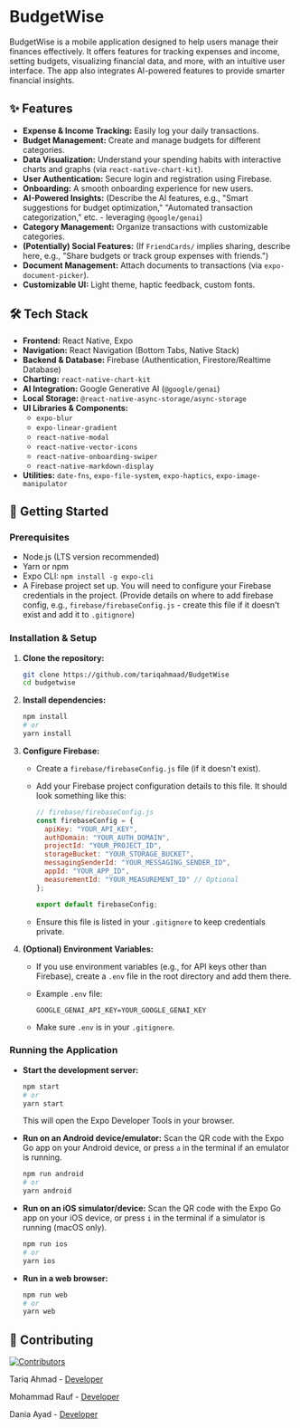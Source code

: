 # BudgetWise

BudgetWise is a mobile application designed to help users manage their finances effectively. It offers features for tracking expenses and income, setting budgets, visualizing financial data, and more, with an intuitive user interface. The app also integrates AI-powered features to provide smarter financial insights.

## ✨ Features

*   **Expense & Income Tracking:** Easily log your daily transactions.
*   **Budget Management:** Create and manage budgets for different categories.
*   **Data Visualization:** Understand your spending habits with interactive charts and graphs (via `react-native-chart-kit`).
*   **User Authentication:** Secure login and registration using Firebase.
*   **Onboarding:** A smooth onboarding experience for new users.
*   **AI-Powered Insights:** (Describe the AI features, e.g., "Smart suggestions for budget optimization," "Automated transaction categorization," etc. - leveraging `@google/genai`)
*   **Category Management:** Organize transactions with customizable categories.
*   **(Potentially) Social Features:** (If `FriendCards/` implies sharing, describe here, e.g., "Share budgets or track group expenses with friends.")
*   **Document Management:** Attach documents to transactions (via `expo-document-picker`).
*   **Customizable UI:** Light theme, haptic feedback, custom fonts.

## 🛠️ Tech Stack

*   **Frontend:** React Native, Expo
*   **Navigation:** React Navigation (Bottom Tabs, Native Stack)
*   **Backend & Database:** Firebase (Authentication, Firestore/Realtime Database)
*   **Charting:** `react-native-chart-kit`
*   **AI Integration:** Google Generative AI (`@google/genai`)
*   **Local Storage:** `@react-native-async-storage/async-storage`
*   **UI Libraries & Components:**
    *   `expo-blur`
    *   `expo-linear-gradient`
    *   `react-native-modal`
    *   `react-native-vector-icons`
    *   `react-native-onboarding-swiper`
    *   `react-native-markdown-display`
*   **Utilities:** `date-fns`, `expo-file-system`, `expo-haptics`, `expo-image-manipulator`

## 🚀 Getting Started

### Prerequisites

*   Node.js (LTS version recommended)
*   Yarn or npm
*   Expo CLI: `npm install -g expo-cli`
*   A Firebase project set up. You will need to configure your Firebase credentials in the project. (Provide details on where to add firebase config, e.g., `firebase/firebaseConfig.js` - create this file if it doesn't exist and add it to `.gitignore`)

### Installation & Setup

1.  **Clone the repository:**

    ```bash
    git clone https://github.com/tariqahmaad/BudgetWise
    cd budgetwise
    ```

2.  **Install dependencies:**

    ```bash
    npm install
    # or
    yarn install
    ```

3.  **Configure Firebase:**

    *   Create a `firebase/firebaseConfig.js` file (if it doesn't exist).

    *   Add your Firebase project configuration details to this file. It should look something like this:

        ```javascript
        // firebase/firebaseConfig.js
        const firebaseConfig = {
          apiKey: "YOUR_API_KEY",
          authDomain: "YOUR_AUTH_DOMAIN",
          projectId: "YOUR_PROJECT_ID",
          storageBucket: "YOUR_STORAGE_BUCKET",
          messagingSenderId: "YOUR_MESSAGING_SENDER_ID",
          appId: "YOUR_APP_ID",
          measurementId: "YOUR_MEASUREMENT_ID" // Optional
        };
        
        export default firebaseConfig;
        ```

    *   Ensure this file is listed in your `.gitignore` to keep credentials private.

4.  **(Optional) Environment Variables:**

    *   If you use environment variables (e.g., for API keys other than Firebase), create a `.env` file in the root directory and add them there.

    *   Example `.env` file:

        ```
        GOOGLE_GENAI_API_KEY=YOUR_GOOGLE_GENAI_KEY
        ```

    *   Make sure `.env` is in your `.gitignore`.

### Running the Application

*   **Start the development server:**

    ```bash
    npm start
    # or
    yarn start
    ```

    This will open the Expo Developer Tools in your browser.

*   **Run on an Android device/emulator:**
    Scan the QR code with the Expo Go app on your Android device, or press `a` in the terminal if an emulator is running.

    ```bash
    npm run android
    # or
    yarn android
    ```

*   **Run on an iOS simulator/device:**
    Scan the QR code with the Expo Go app on your iOS device, or press `i` in the terminal if a simulator is running (macOS only).

    ```bash
    npm run ios
    # or
    yarn ios
    ```

*   **Run in a web browser:**

    ```bash
    npm run web
    # or
    yarn web
    ```

## 🤝 Contributing

[![Contributors](https://contrib.rocks/image?repo=tariqahmaad/budgetwise)](https://github.com/tariqahmaad/budgetwise/graphs/contributors)

Tariq Ahmad - [Developer](https://github.com/tariqahmaad) 

Mohammad Rauf - [Developer](https://github.com/mohammadrauf0) 

Dania Ayad - [Developer](https://github.com/Cactuskiller)



